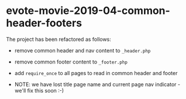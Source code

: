 # evote-movie-2019-04-common-header-footers

The project has been refactored as follows:

- remove common header and nav content to `_header.php`

- remove common footer content to `_footer.php`

- add `require_once` to all pages to read in common header and footer

- NOTE: we have lost title page name and current page nav indicator - we'll fix this soon :-)
